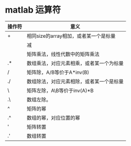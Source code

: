 # matlab 运算符

| 操作符  | 意义                      |
| ---- | ----------------------- |
| +    | 相同size的array相加，或者某一个是标量 |
|      | 减                       |
|      | 矩阵乘法，线性代数中的矩阵乘法         |
| .*   | 数组乘法，对应元素相乘，或者某一个为标量    |
| /    | 矩阵除，A/B等价于A*inv(B)      |
| ./   | 数组除法，对应元素相除，或者某一个是标量    |
| \    | 矩阵左除，A\B等价于inv(A)*B     |
| .\   | 数组左除。                   |
| ^    | 矩阵的幂                    |
| .^   | 数组的幂，对应位置的幂             |
| '    | 矩阵转置                    |
| .'   | 数组转置                    |

